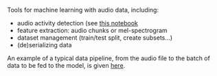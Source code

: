 Tools for machine learning with audio data, including:

* audio activity detection (see [this notebook](/notebooks/feature_extraction_and_activity_detection_example.ipynb)
* feature extraction: audio chunks or mel-spectrogram
* dataset management (train/test split, create subsets...)
* (de)serializing data

An example of a typical data pipeline, from the audio file to the batch of data to be fed to the model, is given [here](/notebooks/data_pipeline_example.ipynb?viewer=nbviewer).
